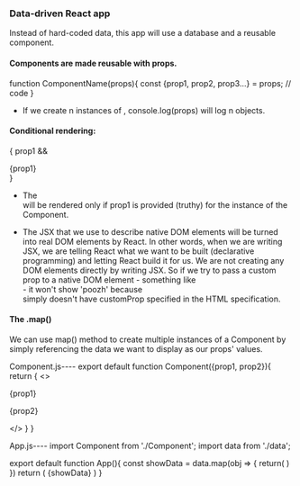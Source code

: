 ### Data-driven React app

Instead of hard-coded data, this app will use a database and a reusable component.

#### Components are made reusable with props.

function ComponentName(props){ 
 const {prop1, prop2, prop3...} = props;
 // code
}

- If we create n instances of <Component />, console.log(props) will log n objects.
#### Conditional rendering: 

{ prop1 && <div>{prop1}</div> } 

- The <div> will be rendered only if prop1 is provided (truthy) for the instance of the Component. 


* The JSX that we use to describe native DOM elements will be turned into real DOM elements by React. In other words, when we are writing JSX, we are telling React what we want to be built (declarative programming) and letting React build it for us. We are not creating any DOM elements directly by writing JSX.
So if we try to pass a custom prop to a native DOM element - something like <div customProp={poozh}> - it won't show 'poozh' because <div> simply doesn't have customProp specified in the HTML specification. 


#### The .map()

We can use map() method to create multiple instances of a Component by simply referencing the data we want to display as our props' values.

Component.js----
export default function Component({prop1, prop2}){
    return {
        <>
       <p>{prop1}</p> <p>{prop2}</p>
        </>
    }
}


App.js----
import Component from './Component';
import data from './data';

export default function App(){
  const showData = data.map(obj => {
      return(
          <Component
            prop1={obj.prop1} prop2={obj.prop2}
          />
      )
  })
  return (
      {showData}
  )
}

